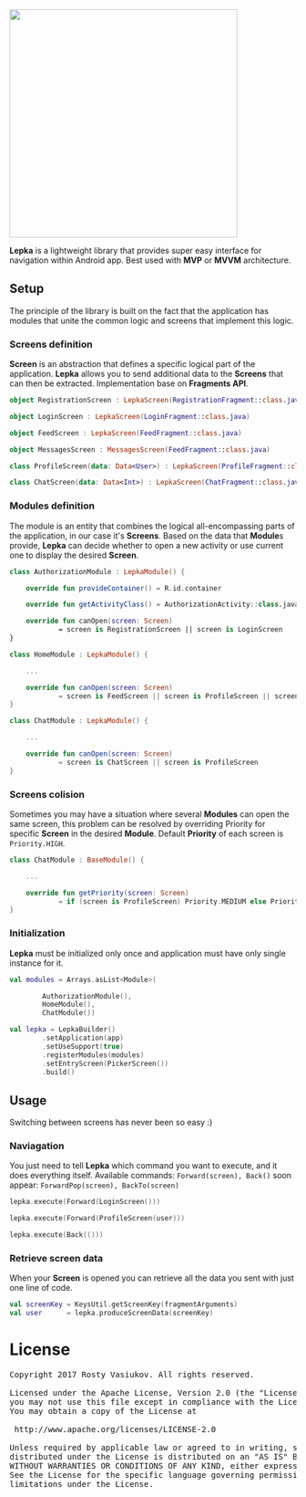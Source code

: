 <img width=400 src="https://github.com/rostdev/lepka/blob/master/graphics/img_lepka_logo.jpg" />

**Lepka** is a lightweight library that provides super easy interface for navigation within Android app.
Best used with **MVP** or **MVVM** architecture.

## Setup 
The principle of the library is built on the fact that the application has modules that unite the common logic and screens that implement this logic.

### Screens definition 
**Screen** is an abstraction that defines a specific logical part of the application. **Lepka** allows you to send additional data to the **Screens** that can then be extracted. Implementation base on **Fragments API**.
```kotlin
object RegistrationScreen : LepkaScreen(RegistrationFragment::class.java)

object LoginScreen : LepkaScreen(LoginFragment::class.java)

object FeedScreen : LepkaScreen(FeedFragment::class.java)

object MessagesScreen : MessagesScreen(FeedFragment::class.java)

class ProfileScreen(data: Data<User>) : LepkaScreen(ProfileFragment::class.java, data)

class ChatScreen(data: Data<Int>) : LepkaScreen(ChatFragment::class.java, data)
```
### Modules definition 
The module is an entity that combines the logical all-encompassing parts of the application, in our case it's **Screens**. Based on the data that **Module**s provide, **Lepka** can decide whether to open a new activity or use current one to display the desired **Screen**.
```kotlin
class AuthorizationModule : LepkaModule() {

    override fun provideContainer() = R.id.container

    override fun getActivityClass() = AuthorizationActivity::class.java

    override fun canOpen(screen: Screen)
            = screen is RegistrationScreen || screen is LoginScreen
}

class HomeModule : LepkaModule() {

    ...

    override fun canOpen(screen: Screen)
            = screen is FeedScreen || screen is ProfileScreen || screen is MessagesScreen
}

class ChatModule : LepkaModule() {

    ...

    override fun canOpen(screen: Screen)
            = screen is ChatScreen || screen is ProfileScreen
}
```
### Screens colision
Sometimes you may have a situation where several **Modules** can open the same screen, this problem can be resolved by overriding Priority for specific **Screen** in the desired **Module**. Default **Priority** of each screen is `Priority.HIGH`.
```kotlin
class ChatModule : BaseModule() {

    ...

    override fun getPriority(screen: Screen) 
            = if (screen is ProfileScreen) Priority.MEDIUM else Priority.HIGH
}
```

### Initialization 
**Lepka** must be initialized only once and application must have only single instance for it.
```kotlin
val modules = Arrays.asList<Module>(

        AuthorizationModule(),
        HomeModule(),
        ChatModule())

val lepka = LepkaBuilder()
        .setApplication(app)
        .setUseSupport(true)
        .registerModules(modules)
        .setEntryScreen(PickerScreen())
        .build()
```

## Usage
Switching between screens has never been so easy :)

### Naviagation
You just need to tell **Lepka** which command you want to execute, and it does everything itself. Available commands: `Forward(screen), Back()` soon appear: `ForwardPop(screen), BackTo(screen)`
```kotlin
lepka.execute(Forward(LoginScreen()))

lepka.execute(Forward(ProfileScreen(user)))

lepka.execute(Back(()))
```

### Retrieve screen data
When your **Screen** is opened you can retrieve all the data you sent with just one line of code.
```kotlin
val screenKey = KeysUtil.getScreenKey(fragmentArguments)
val user      = lepka.produceScreenData(screenKey)
```


License
=====================

<pre>
Copyright 2017 Rosty Vasiukov. All rights reserved.

Licensed under the Apache License, Version 2.0 (the "License");
you may not use this file except in compliance with the License.
You may obtain a copy of the License at

 http://www.apache.org/licenses/LICENSE-2.0
 
Unless required by applicable law or agreed to in writing, software
distributed under the License is distributed on an "AS IS" BASIS,
WITHOUT WARRANTIES OR CONDITIONS OF ANY KIND, either express or implied.
See the License for the specific language governing permissions and
limitations under the License.
</pre>
